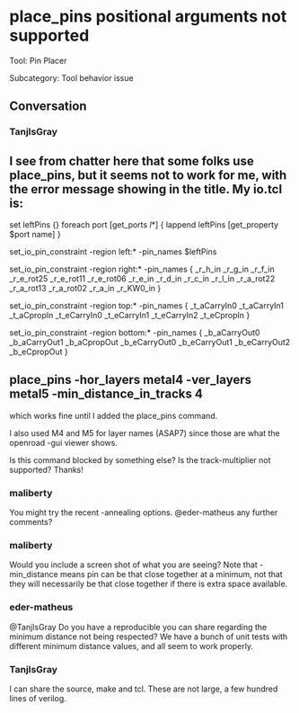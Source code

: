 # place_pins positional arguments not supported

Tool: Pin Placer

Subcategory: Tool behavior issue

## Conversation

### TanjIsGray
I see from chatter here that some folks use place_pins, but it seems not to work for me, with the error message showing in the title.  My io.tcl is:
-----

set leftPins {}
foreach port [get_ports _l_*] {
    lappend leftPins [get_property $port name]
}

set_io_pin_constraint -region left:* -pin_names $leftPins

set_io_pin_constraint -region right:* -pin_names {
    _r_h_in _r_g_in _r_f_in _r_e_rot25 _r_e_rot11 _r_e_rot06 _r_e_in
    _r_d_in _r_c_in _r_l_in _r_a_rot22 _r_a_rot13 _r_a_rot02 _r_a_in
    _r_KW0_in
}

set_io_pin_constraint -region top:* -pin_names {
    _t_aCarryIn0 _t_aCarryIn1 _t_aCpropIn
    _t_eCarryIn0 _t_eCarryIn1 _t_eCarryIn2 _t_eCpropIn
}

set_io_pin_constraint -region bottom:* -pin_names {
    _b_aCarryOut0 _b_aCarryOut1 _b_aCpropOut
    _b_eCarryOut0 _b_eCarryOut1 _b_eCarryOut2 _b_eCpropOut
}

place_pins -hor_layers metal4 -ver_layers metal5 -min_distance_in_tracks 4
---

which works fine until I added the place_pins command.

I also used M4 and M5 for layer names (ASAP7) since those are what the openroad -gui viewer shows.

Is this command blocked by something else?  Is the track-multiplier not supported?
Thanks!

### maliberty
You might try the recent -annealing options.  @eder-matheus any further comments?

### maliberty
Would you include a screen shot of what you are seeing?  Note that -min_distance means pin can be that close together at a minimum, not that they will necessarily be that close together if there is extra space available.

### eder-matheus
@TanjIsGray Do you have a reproducible you can share regarding the minimum distance not being respected? We have a bunch of unit tests with different minimum distance values, and all seem to work properly.

### TanjIsGray
I can share the source, make and tcl.  These are not large, a few hundred lines of verilog.

